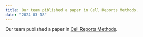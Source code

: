 ```yaml
---
title: Our team piblished a paper in Cell Reports Methods.
date: "2024-03-18"
---
```


Our team published a paper in [Cell Reports Methods](https://doi.org/10.1016/j.crmeth.2024.100733).
